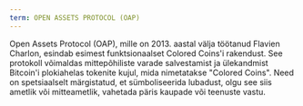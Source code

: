 ```yaml
---
term: OPEN ASSETS PROTOCOL (OAP)
---
```


Open Assets Protocol (OAP), mille on 2013. aastal välja töötanud Flavien Charlon, esindab esimest funktsionaalset Colored Coins'i rakendust. See protokoll võimaldas mittepõhiliste varade salvestamist ja ülekandmist Bitcoin'i plokiahelas tokenite kujul, mida nimetatakse "Colored Coins". Need on spetsiaalselt märgistatud, et sümboliseerida lubadust, olgu see siis ametlik või mitteametlik, vahetada päris kaupade või teenuste vastu.